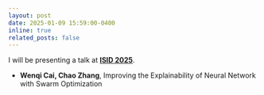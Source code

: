 ```yaml
---
layout: post
date: 2025-01-09 15:59:00-0400
inline: true
related_posts: false
---
```


I will be presenting a talk at **[ISID 2025](https://www.jaist.ac.jp/event/design2025/#program)**.

- **Wenqi Cai, Chao Zhang**, Improving the Explainability of Neural Network with Swarm Optimization
